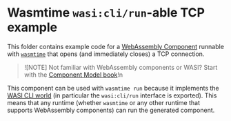 # Wasmtime `wasi:cli/run`-able TCP example

This folder contains example code for a [WebAssembly Component][cm-book] runnable with [`wasmtime`][wasmtime]
that opens (and immediately closes) a TCP connection.

> ![NOTE]
> Not familiar with WebAssembly components or WASI? Start with the [Component Model book][cm-book]!n

This component can be used with `wasmtime run` because it implements the [WASI CLI world][wasi-cli]
(in particular the `wasi:cli/run` interface is exported). This means that any runtime (whether `wasmtime` or
any other runtime that supports WebAssembly components) can run the generated component.

[wasi]: https://github.com/WebAssembly/WASI/tree/main
[cm-book]: https://component-model.bytecodealliance.org/
[wasmtime]: https://github.com/bytecodealliance/wasmtime
[wasi-cli]: https://github.com/WebAssembly/wasi-cli

